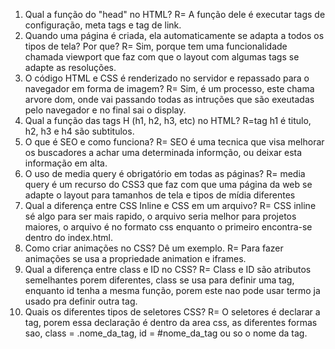 1. Qual a função do "head" no HTML?
R= A função dele é executar tags de configuração, meta tags e tag de link.
2. Quando uma página é criada, ela automaticamente se adapta a todos os tipos de tela? Por que?
R= Sim, porque tem uma funcionalidade chamada viewport que faz com que o layout com algumas tags se adapte as resoluções.
3. O código HTML e CSS é renderizado no servidor e repassado para o navegador em forma de imagem?
R= Sim, é um processo, este chama arvore dom, onde vai passando todas as intruções que são exeutadas pelo navegador e no final sai o display.
4. Qual a função das tags H (h1, h2, h3, etc) no HTML?
R=tag h1 é titulo, h2, h3 e h4 são subtitulos.
5. O que é SEO e como funciona?
R= SEO é uma tecnica que visa melhorar os buscadores a achar uma determinada informção, ou deixar esta informação em alta.
6. O uso de media query é obrigatório em todas as páginas?
R= media query é um recurso do CSS3 que faz com que uma página da web se adapte o layout para tamanhos de tela e tipos de mídia diferentes 
7. Qual a diferença entre CSS Inline e CSS em um arquivo?
R= CSS inline sé algo para ser mais rapido, o arquivo seria melhor para projetos maiores, o arquivo é no formato css enquanto o primeiro encontra-se dentro do index.html.
8. Como criar animações no CSS? Dê um exemplo.
R= Para fazer animações se usa a propriedade animation e iframes.
9. Qual a diferença entre class e ID no CSS?
R= Class e ID são atributos semelhantes porem diferentes, class se usa para definir uma tag, enquanto id tenha a mesma função, porem este nao pode usar termo ja usado pra definir outra tag.
10. Quais os diferentes tipos de seletores CSS?
R= O seletores é declarar a tag, porem essa declaração é dentro da area css, as diferentes formas sao, class = .nome_da_tag, id = #nome_da_tag ou so o nome da tag.


